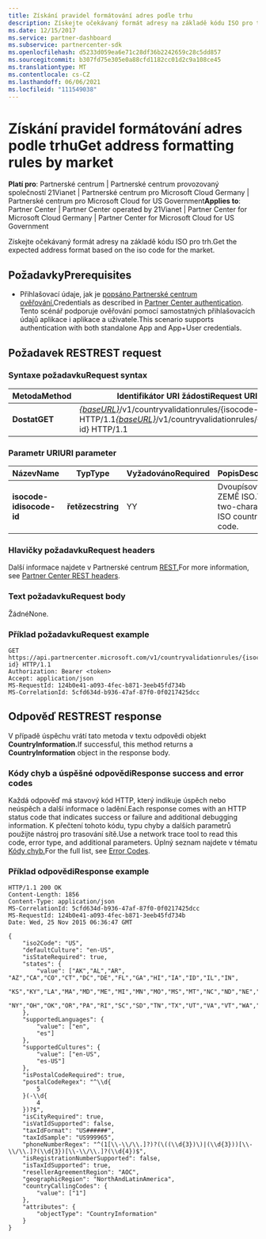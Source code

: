 ```yaml
---
title: Získání pravidel formátování adres podle trhu
description: Získejte očekávaný formát adresy na základě kódu ISO pro trh.
ms.date: 12/15/2017
ms.service: partner-dashboard
ms.subservice: partnercenter-sdk
ms.openlocfilehash: d5233d059ea6e71c28df36b2242659c28c5dd857
ms.sourcegitcommit: b307fd75e305e0a88cfd1182cc01d2c9a108ce45
ms.translationtype: MT
ms.contentlocale: cs-CZ
ms.lasthandoff: 06/06/2021
ms.locfileid: "111549038"
---
```

# <a name="get-address-formatting-rules-by-market"></a><span data-ttu-id="27c0b-103">Získání pravidel formátování adres podle trhu</span><span class="sxs-lookup"><span data-stu-id="27c0b-103">Get address formatting rules by market</span></span>

<span data-ttu-id="27c0b-104">**Platí pro**: Partnerské centrum | Partnerské centrum provozovaný společností 21Vianet | Partnerské centrum pro Microsoft Cloud Germany | Partnerské centrum pro Microsoft Cloud for US Government</span><span class="sxs-lookup"><span data-stu-id="27c0b-104">**Applies to**: Partner Center | Partner Center operated by 21Vianet | Partner Center for Microsoft Cloud Germany | Partner Center for Microsoft Cloud for US Government</span></span>


<span data-ttu-id="27c0b-105">Získejte očekávaný formát adresy na základě kódu ISO pro trh.</span><span class="sxs-lookup"><span data-stu-id="27c0b-105">Get the expected address format based on the iso code for the market.</span></span>

## <a name="prerequisites"></a><span data-ttu-id="27c0b-106">Požadavky</span><span class="sxs-lookup"><span data-stu-id="27c0b-106">Prerequisites</span></span>

- <span data-ttu-id="27c0b-107">Přihlašovací údaje, jak je [popsáno Partnerské centrum ověřování.](partner-center-authentication.md)</span><span class="sxs-lookup"><span data-stu-id="27c0b-107">Credentials as described in [Partner Center authentication](partner-center-authentication.md).</span></span> <span data-ttu-id="27c0b-108">Tento scénář podporuje ověřování pomocí samostatných přihlašovacích údajů aplikace i aplikace a uživatele.</span><span class="sxs-lookup"><span data-stu-id="27c0b-108">This scenario supports authentication with both standalone App and App+User credentials.</span></span>

## <a name="rest-request"></a><span data-ttu-id="27c0b-109">Požadavek REST</span><span class="sxs-lookup"><span data-stu-id="27c0b-109">REST request</span></span>

### <a name="request-syntax"></a><span data-ttu-id="27c0b-110">Syntaxe požadavku</span><span class="sxs-lookup"><span data-stu-id="27c0b-110">Request syntax</span></span>

| <span data-ttu-id="27c0b-111">Metoda</span><span class="sxs-lookup"><span data-stu-id="27c0b-111">Method</span></span>  | <span data-ttu-id="27c0b-112">Identifikátor URI žádosti</span><span class="sxs-lookup"><span data-stu-id="27c0b-112">Request URI</span></span>                                                                                 |
|---------|---------------------------------------------------------------------------------------------|
| <span data-ttu-id="27c0b-113">**Dostat**</span><span class="sxs-lookup"><span data-stu-id="27c0b-113">**GET**</span></span> | <span data-ttu-id="27c0b-114">[*{baseURL}*](partner-center-rest-urls.md)/v1/countryvalidationrules/{isocode-id} HTTP/1.1</span><span class="sxs-lookup"><span data-stu-id="27c0b-114">[*{baseURL}*](partner-center-rest-urls.md)/v1/countryvalidationrules/{isocode-id} HTTP/1.1</span></span> |

### <a name="uri-parameter"></a><span data-ttu-id="27c0b-115">Parametr URI</span><span class="sxs-lookup"><span data-stu-id="27c0b-115">URI parameter</span></span>

| <span data-ttu-id="27c0b-116">Název</span><span class="sxs-lookup"><span data-stu-id="27c0b-116">Name</span></span>           | <span data-ttu-id="27c0b-117">Typ</span><span class="sxs-lookup"><span data-stu-id="27c0b-117">Type</span></span>       | <span data-ttu-id="27c0b-118">Vyžadováno</span><span class="sxs-lookup"><span data-stu-id="27c0b-118">Required</span></span> | <span data-ttu-id="27c0b-119">Popis</span><span class="sxs-lookup"><span data-stu-id="27c0b-119">Description</span></span>                         |
|----------------|------------|----------|-------------------------------------|
| <span data-ttu-id="27c0b-120">**isocode-id**</span><span class="sxs-lookup"><span data-stu-id="27c0b-120">**isocode-id**</span></span> | <span data-ttu-id="27c0b-121">**řetězec**</span><span class="sxs-lookup"><span data-stu-id="27c0b-121">**string**</span></span> | <span data-ttu-id="27c0b-122">Y</span><span class="sxs-lookup"><span data-stu-id="27c0b-122">Y</span></span>        | <span data-ttu-id="27c0b-123">Dvoupísový kód ZEMĚ ISO.</span><span class="sxs-lookup"><span data-stu-id="27c0b-123">The two-character ISO country code.</span></span> |

### <a name="request-headers"></a><span data-ttu-id="27c0b-124">Hlavičky požadavku</span><span class="sxs-lookup"><span data-stu-id="27c0b-124">Request headers</span></span>

<span data-ttu-id="27c0b-125">Další informace najdete v Partnerské centrum [REST.](headers.md)</span><span class="sxs-lookup"><span data-stu-id="27c0b-125">For more information, see [Partner Center REST headers](headers.md).</span></span>

### <a name="request-body"></a><span data-ttu-id="27c0b-126">Text požadavku</span><span class="sxs-lookup"><span data-stu-id="27c0b-126">Request body</span></span>

<span data-ttu-id="27c0b-127">Žádné</span><span class="sxs-lookup"><span data-stu-id="27c0b-127">None.</span></span>

### <a name="request-example"></a><span data-ttu-id="27c0b-128">Příklad požadavku</span><span class="sxs-lookup"><span data-stu-id="27c0b-128">Request example</span></span>

```http
GET https://api.partnercenter.microsoft.com/v1/countryvalidationrules/{isocode-id} HTTP/1.1
Authorization: Bearer <token>
Accept: application/json
MS-RequestId: 124b0e41-a093-4fec-b871-3eeb45fd734b
MS-CorrelationId: 5cfd634d-b936-47af-87f0-0f0217425dcc
```

## <a name="rest-response"></a><span data-ttu-id="27c0b-129">Odpověď REST</span><span class="sxs-lookup"><span data-stu-id="27c0b-129">REST response</span></span>

<span data-ttu-id="27c0b-130">V případě úspěchu vrátí tato metoda v textu odpovědi objekt **CountryInformation.**</span><span class="sxs-lookup"><span data-stu-id="27c0b-130">If successful, this method returns a **CountryInformation** object in the response body.</span></span>

### <a name="response-success-and-error-codes"></a><span data-ttu-id="27c0b-131">Kódy chyb a úspěšné odpovědi</span><span class="sxs-lookup"><span data-stu-id="27c0b-131">Response success and error codes</span></span>

<span data-ttu-id="27c0b-132">Každá odpověď má stavový kód HTTP, který indikuje úspěch nebo neúspěch a další informace o ladění.</span><span class="sxs-lookup"><span data-stu-id="27c0b-132">Each response comes with an HTTP status code that indicates success or failure and additional debugging information.</span></span> <span data-ttu-id="27c0b-133">K přečtení tohoto kódu, typu chyby a dalších parametrů použijte nástroj pro trasování sítě.</span><span class="sxs-lookup"><span data-stu-id="27c0b-133">Use a network trace tool to read this code, error type, and additional parameters.</span></span> <span data-ttu-id="27c0b-134">Úplný seznam najdete v tématu [Kódy chyb.](error-codes.md)</span><span class="sxs-lookup"><span data-stu-id="27c0b-134">For the full list, see [Error Codes](error-codes.md).</span></span>

### <a name="response-example"></a><span data-ttu-id="27c0b-135">Příklad odpovědi</span><span class="sxs-lookup"><span data-stu-id="27c0b-135">Response example</span></span>

```http
HTTP/1.1 200 OK
Content-Length: 1856
Content-Type: application/json
MS-CorrelationId: 5cfd634d-b936-47af-87f0-0f0217425dcc
MS-RequestId: 124b0e41-a093-4fec-b871-3eeb45fd734b
Date: Wed, 25 Nov 2015 06:36:47 GMT

{
    "iso2Code": "US",
    "defaultCulture": "en-US",
    "isStateRequired": true,
    "states": {
        "value": ["AK","AL","AR", "AZ","CA","CO","CT","DC","DE","FL","GA","HI","IA","ID","IL","IN",
        "KS","KY","LA","MA","MD","ME","MI","MN","MO","MS","MT","NC","ND","NE","NH","NJ","NM","NV",
        "NY","OH","OK","OR","PA","RI","SC","SD","TN","TX","UT","VA","VT","WA","WI","WV","WY"]
    },
    "supportedLanguages": {
        "value": ["en",
        "es"]
    },
    "supportedCultures": {
        "value": ["en-US",
        "es-US"]
    },
    "isPostalCodeRequired": true,
    "postalCodeRegex": "^\\d{
        5
    }(-\\d{
        4
    })?$",
    "isCityRequired": true,
    "isVatIdSupported": false,
    "taxIdFormat": "US######",
    "taxIdSample": "US999965",
    "phoneNumberRegex": "^(1[\\-\\/\\.]?)?(\((\\d{3})\)|(\\d{3}))[\\-\\/\\.]?(\\d{3})[\\-\\/\\.]?(\\d{4})$",
    "isRegistrationNumberSupported": false,
    "isTaxIdSupported": true,
    "resellerAgreementRegion": "AOC",
    "geographicRegion": "NorthAndLatinAmerica",
    "countryCallingCodes": {
        "value": ["1"]
    },
    "attributes": {
        "objectType": "CountryInformation"
    }
}
```
